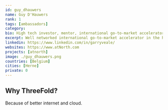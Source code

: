 ```yaml
---
id: guy_dhauwers
name: Guy D'Hauwers
rank: 1
tags: [ambassadors]
category:
bio: High tech investor, mentor, international go-to-market accelerator.
excerpt: Well networked international go-to-market accelerator in the high tech cloud and commuo market.
linkedin: https://www.linkedin.com/in/garryveale/
websites: https://www.atNorth.com
projects: [atnorth]
image: ./guy_dhauwers.png
countries: [Belgium]
cities: [Herne]
private: 0
---
```


## Why ThreeFold?

Because of better internet and cloud.
